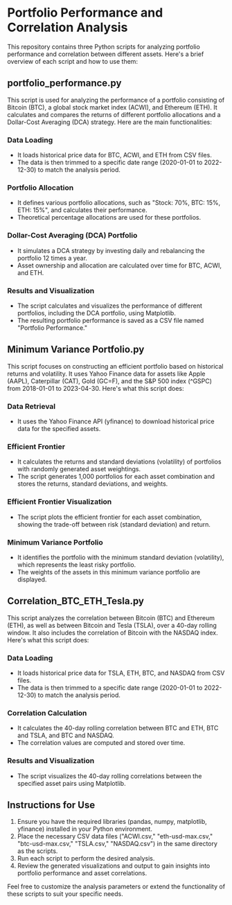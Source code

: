 # Portfolio Performance and Correlation Analysis

This repository contains three Python scripts for analyzing portfolio performance and correlation between different assets. Here's a brief overview of each script and how to use them:

## portfolio_performance.py

This script is used for analyzing the performance of a portfolio consisting of Bitcoin (BTC), a global stock market index (ACWI), and Ethereum (ETH). It calculates and compares the returns of different portfolio allocations and a Dollar-Cost Averaging (DCA) strategy. Here are the main functionalities:

### Data Loading

- It loads historical price data for BTC, ACWI, and ETH from CSV files.
- The data is then trimmed to a specific date range (2020-01-01 to 2022-12-30) to match the analysis period.

### Portfolio Allocation

- It defines various portfolio allocations, such as "Stock: 70%, BTC: 15%, ETH: 15%", and calculates their performance.
- Theoretical percentage allocations are used for these portfolios.

### Dollar-Cost Averaging (DCA) Portfolio

- It simulates a DCA strategy by investing daily and rebalancing the portfolio 12 times a year.
- Asset ownership and allocation are calculated over time for BTC, ACWI, and ETH.

### Results and Visualization

- The script calculates and visualizes the performance of different portfolios, including the DCA portfolio, using Matplotlib.
- The resulting portfolio performance is saved as a CSV file named "Portfolio Performance."

## Minimum Variance Portfolio.py

This script focuses on constructing an efficient portfolio based on historical returns and volatility. It uses Yahoo Finance data for assets like Apple (AAPL), Caterpillar (CAT), Gold (GC=F), and the S&P 500 index (^GSPC) from 2018-01-01 to 2023-04-30. Here's what this script does:

### Data Retrieval

- It uses the Yahoo Finance API (yfinance) to download historical price data for the specified assets.

### Efficient Frontier

- It calculates the returns and standard deviations (volatility) of portfolios with randomly generated asset weightings.
- The script generates 1,000 portfolios for each asset combination and stores the returns, standard deviations, and weights.

### Efficient Frontier Visualization

- The script plots the efficient frontier for each asset combination, showing the trade-off between risk (standard deviation) and return.

### Minimum Variance Portfolio

- It identifies the portfolio with the minimum standard deviation (volatility), which represents the least risky portfolio.
- The weights of the assets in this minimum variance portfolio are displayed.

## Correlation_BTC_ETH_Tesla.py

This script analyzes the correlation between Bitcoin (BTC) and Ethereum (ETH), as well as between Bitcoin and Tesla (TSLA), over a 40-day rolling window. It also includes the correlation of Bitcoin with the NASDAQ index. Here's what this script does:

### Data Loading

- It loads historical price data for TSLA, ETH, BTC, and NASDAQ from CSV files.
- The data is then trimmed to a specific date range (2020-01-01 to 2022-12-30) to match the analysis period.

### Correlation Calculation

- It calculates the 40-day rolling correlation between BTC and ETH, BTC and TSLA, and BTC and NASDAQ.
- The correlation values are computed and stored over time.

### Results and Visualization

- The script visualizes the 40-day rolling correlations between the specified asset pairs using Matplotlib.

## Instructions for Use

1. Ensure you have the required libraries (pandas, numpy, matplotlib, yfinance) installed in your Python environment.
2. Place the necessary CSV data files ("ACWI.csv," "eth-usd-max.csv," "btc-usd-max.csv," "TSLA.csv," "NASDAQ.csv") in the same directory as the scripts.
3. Run each script to perform the desired analysis.
4. Review the generated visualizations and output to gain insights into portfolio performance and asset correlations.

Feel free to customize the analysis parameters or extend the functionality of these scripts to suit your specific needs.
